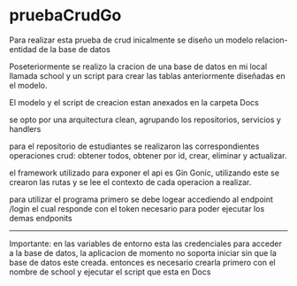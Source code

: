 # pruebaCrudGo

Para realizar esta prueba de crud inicalmente se diseño un modelo relacion-entidad de la base de datos

Poseteriormente se realizo la cracion de una base de datos en mi local llamada school y un script para crear las tablas anteriormente diseñadas en el modelo.

El modelo y el script de creacion estan anexados en la carpeta Docs

se opto por una arquitectura clean, agrupando los repositorios, servicios y handlers

para el repositorio de estudiantes se realizaron las correspondientes operaciones crud: obtener todos, obtener por id, crear, eliminar y actualizar.

el framework utilizado para exponer el api es Gin Gonic, utilizando este se crearon las rutas y se lee el contexto de cada operacion a realizar.

para utilizar el programa primero se debe logear accediendo al endpoint /login el cual responde con el token necesario para poder ejecutar los demas endponits

-----------

Importante: en las variables de entorno esta las credenciales para acceder a la base de datos, la aplicacion de momento no soporta iniciar sin que la base de datos este creada. entonces es necesario crearla primero con el nombre de school y ejecutar el script que esta en Docs
